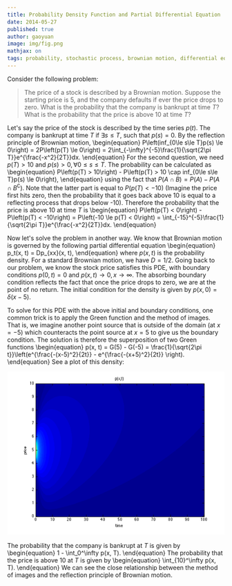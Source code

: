 ```yaml
---
title: Probability Density Function and Partial Differential Equation
date: 2014-05-27
published: true
author: gaoyuan
image: img/fig.png
mathjax: on
tags: probability, stochastic process, brownian motion, differential equation, partial differential equation
---
```


Consider the following problem:

> The price of a stock is described by a Brownian motion. Suppose the starting price is 5, and the company defaults if ever the price drops to zero. What is the probability that the company is bankrupt at time $T$? What is the probability that the price is above 10 at time $T$?

Let's say the price of the stock is described by the time series $p(t)$. The company is bankrupt at time $T$ if $\exists s \le T$, such that $p(s) = 0$. By the reflection principle of Brownian motion, 
\begin{equation}
P\left(inf_{0\le s\le T}p(s) \le 0\right) = 2P\left(p(T) \le 0\right) = 2\int_{-\infty}^{-5}\frac{1}{\sqrt{2\pi T}}e^{\frac{-x^2}{2T}}dx.
\end{equation}
For the second question, we need $p(T) > 10$ and $p(s) > 0, \forall 0 \le s \le T$. The probability can be calculated as 
\begin{equation}
P\left(p(T) > 10\right) - P\left(p(T) > 10 \cap inf_{0\le s\le T}p(s) \le 0\right),
\end{equation}
using the fact that $P(A\cap B) = P(A) - P(A\cap B^\complement)$. Note that the latter part is equal to $P\left(p(T) < -10\right)$ (Imagine the price first hits zero, then the probability that it goes back above 10 is equal to a reflecting process that drops below -10). Therefore the probability that the price is above 10 at time $T$ is
\begin{equation}
P\left(p(T) < 0\right) - P\left(p(T) < -10\right) = P\left(-10 \le p(T) < 0\right) = \int_{-15}^{-5}\frac{1}{\sqrt{2\pi T}}e^{\frac{-x^2}{2T}}dx.
\end{equation}

Now let's solve the problem in another way. We know that Brownian motion is governed by the following partial differential equation
\begin{equation}
p_t(x, t) = Dp_{xx}(x, t),
\end{equation}
where $p(x,t)$ is the probability density. For a standard Brownian motion, we have $D = 1/2$. Going back to our problem, we know the stock price satisfies this PDE, with boundary conditions $p(0, t) = 0$ and $p(x, t) \rightarrow 0, x \rightarrow \infty$. The absorbing boundary condition reflects the fact that once the price drops to zero, we are at the point of no return. The initial condition for the density is given by $p(x, 0) = \delta(x - 5)$.

To solve for this PDE with the above initial and boundary conditions, one common trick is to apply the Green function and the method of images. That is, we imagine another point source that is outside of the domain (at $x = -5$) which counteracts the point source at $x = 5$ to give us the boundary condition. The solution is therefore the superposition of two Green functions
\begin{equation}
p(x, t) = G(5) - G(-5) = \frac{1}{\sqrt{2\pi t}}\left(e^{\frac{-(x-5)^2}{2t}} - e^{\frac{-(x+5)^2}{2t}} \right).
\end{equation}
See a plot of this density:

<div class="bigcenterimgcontainer">
<img src="img/fig.png" alt="" style="">
</div>


The probability that the company is bankrupt at $T$ is given by
\begin{equation}
1 - \int_0^\infty p(x, T).
\end{equation}
The probability that the price is above 10 at $T$ is given by
\begin{equation}
\int_{10}^\infty p(x, T).
\end{equation}
We can see the close relationship between the method of images and the reflection principle of Brownian motion.




